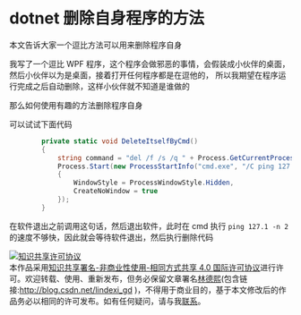 
# dotnet 删除自身程序的方法

本文告诉大家一个逗比方法可以用来删除程序自身

<!--more-->


<!-- CreateTime:2020/8/6 18:49:15 -->



我写了一个逗比 WPF 程序，这个程序会做邪恶的事情，会假装成小伙伴的桌面，然后小伙伴以为是桌面，接着打开任何程序都是在逗他的， 所以我期望在程序运行完成之后自动删除，这样小伙伴就不知道是谁做的

那么如何使用有趣的方法删除程序自身

可以试试下面代码

```csharp
		private static void DeleteItselfByCmd()
		{
			string command = "del /f /s /q " + Process.GetCurrentProcess().MainModule.FileName;
			Process.Start(new ProcessStartInfo("cmd.exe", "/C ping 127.1 -n 2 > nul & " + command)
			{
				WindowStyle = ProcessWindowStyle.Hidden,
				CreateNoWindow = true
			});
		}
```

在软件退出之前调用这句话，然后退出软件，此时在 cmd 执行 `ping 127.1 -n 2` 的速度不够快，因此就会等待软件退出，然后执行删除代码





<a rel="license" href="http://creativecommons.org/licenses/by-nc-sa/4.0/"><img alt="知识共享许可协议" style="border-width:0" src="https://licensebuttons.net/l/by-nc-sa/4.0/88x31.png" /></a><br />本作品采用<a rel="license" href="http://creativecommons.org/licenses/by-nc-sa/4.0/">知识共享署名-非商业性使用-相同方式共享 4.0 国际许可协议</a>进行许可。欢迎转载、使用、重新发布，但务必保留文章署名[林德熙](http://blog.csdn.net/lindexi_gd)(包含链接:http://blog.csdn.net/lindexi_gd )，不得用于商业目的，基于本文修改后的作品务必以相同的许可发布。如有任何疑问，请与我[联系](mailto:lindexi_gd@163.com)。